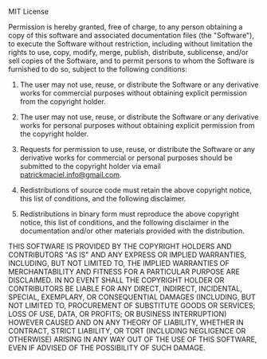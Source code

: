 MIT License

Permission is hereby granted, free of charge, to any person obtaining a copy of this software and associated documentation files (the "Software"), to execute the Software without restriction, including without limitation the rights to use, copy, modify, merge, publish, distribute, sublicense, and/or sell copies of the Software, and to permit persons to whom the Software is furnished to do so, subject to the following conditions:

1. The user may not use, reuse, or distribute the Software or any derivative works for commercial purposes without obtaining explicit permission from the copyright holder.

2. The user may not use, reuse, or distribute the Software or any derivative works for personal purposes without obtaining explicit permission from the copyright holder.

3. Requests for permission to use, reuse, or distribute the Software or any derivative works for commercial or personal purposes should be submitted to the copyright holder via email patrickmaciel.info@gmail.com.

4. Redistributions of source code must retain the above copyright notice, this list of conditions, and the following disclaimer.

5. Redistributions in binary form must reproduce the above copyright notice, this list of conditions, and the following disclaimer in the documentation and/or other materials provided with the distribution.

THIS SOFTWARE IS PROVIDED BY THE COPYRIGHT HOLDERS AND CONTRIBUTORS "AS IS" AND ANY EXPRESS OR IMPLIED WARRANTIES, INCLUDING, BUT NOT LIMITED TO, THE IMPLIED WARRANTIES OF MERCHANTABILITY AND FITNESS FOR A PARTICULAR PURPOSE ARE DISCLAIMED. IN NO EVENT SHALL THE COPYRIGHT HOLDER OR CONTRIBUTORS BE LIABLE FOR ANY DIRECT, INDIRECT, INCIDENTAL, SPECIAL, EXEMPLARY, OR CONSEQUENTIAL DAMAGES (INCLUDING, BUT NOT LIMITED TO, PROCUREMENT OF SUBSTITUTE GOODS OR SERVICES; LOSS OF USE, DATA, OR PROFITS; OR BUSINESS INTERRUPTION) HOWEVER CAUSED AND ON ANY THEORY OF LIABILITY, WHETHER IN CONTRACT, STRICT LIABILITY, OR TORT (INCLUDING NEGLIGENCE OR OTHERWISE) ARISING IN ANY WAY OUT OF THE USE OF THIS SOFTWARE, EVEN IF ADVISED OF THE POSSIBILITY OF SUCH DAMAGE.
